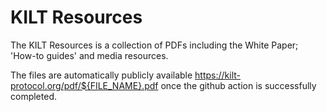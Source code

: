 # KILT Resources

The KILT Resources is a collection of PDFs including the White Paper; 'How-to guides' and media resources.

The files are automatically publicly available https://kilt-protocol.org/pdf/${FILE_NAME}.pdf once the github action is successfully completed.

